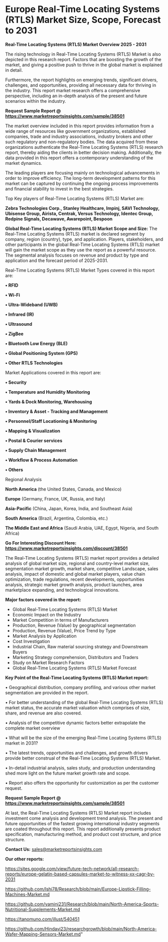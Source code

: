 # Europe Real-Time Locating Systems (RTLS) Market Size, Scope, Forecast to 2031

<Strong> Real-Time Locating Systems (RTLS) Market Overview 2025 - 2031</strong>

The rising technology in Real-Time Locating Systems (RTLS) Market is also depicted in this research report. Factors that are boosting the growth of the market, and giving a positive push to thrive in the global market is explained in detail.

Furthermore, the report highlights on emerging trends, significant drivers, challenges, and opportunities, providing all necessary data for thriving in the industry. This report market research offers a comprehensive perspective, including an in-depth analysis of the present and future scenarios within the industry.

<strong>Request Sample Report @ <a href=https://www.marketreportsinsights.com/sample/38501>https://www.marketreportsinsights.com/sample/38501</a></strong>

The market overview included in this report provides information from a wide range of resources like government organizations, established companies, trade and industry associations, industry brokers and other such regulatory and non-regulatory bodies. The data acquired from these organizations authenticate the Real-Time Locating Systems (RTLS) research report, thereby aiding the clients in better decision making. Additionally, the data provided in this report offers a contemporary understanding of the market dynamics.

The leading players are focusing mainly on technological advancements in order to improve efficiency. The long-term development patterns for this market can be captured by continuing the ongoing process improvements and financial stability to invest in the best strategies.

Top Key players of Real-Time Locating Systems (RTLS) Market are:

<strong>Zebra Technologies Corp., Stanley Healthcare, Impinj, SAVI Technology, Ubisense Group, Airista, Centrak, Versus Technology, Identec Group, Redpine Signals, Decawave, Awarepoint, Bespoon</strong>

<strong><b>Global Real-Time Locating Systems (RTLS) Market Scope and Size:</b></strong>
The Real-Time Locating Systems (RTLS) market is declared segment by company, region (country), type, and application. Players, stakeholders, and other participants in the global Real-Time Locating Systems (RTLS) market will gain the market scope as they use the report as a powerful resource. The segmental analysis focuses on revenue and product by type and application and the forecast period of 2025-2031.

Real-Time Locating Systems (RTLS) Market Types covered in this report are:

<strong>•  RFID

•  Wi-Fi

•  Ultra-Wideband (UWB)

•  Infrared (IR)

•  Ultrasound

•  ZigBee

•  Bluetooth Low Energy (BLE)

•  Global Positioning System (GPS)

•  Other RTLS Technologies</strong>

Market Applications covered in this report are:

<strong>•  Security

•  Temperature and Humidity Monitoring

•  Yards & Dock Monitoring, Warehousing

•  Inventory & Asset - Tracking and Management

•  Personnel/Staff Locationing & Monitoring

•  Mapping & Visualization

•  Postal & Courier services

•  Supply Chain Management

•  Workflow & Process Automation

•  Others</strong> 

Regional Analysis

<strong>North America</strong> (the United States, Canada, and Mexico)

<strong>Europe</strong> (Germany, France, UK, Russia, and Italy)

<strong>Asia-Pacific</strong> (China, Japan, Korea, India, and Southeast Asia)

<strong>South America</strong> (Brazil, Argentina, Colombia, etc.)

<strong>The Middle East and Africa</strong> (Saudi Arabia, UAE, Egypt, Nigeria, and South Africa)

<strong>Go For Interesting Discount Here: <a href=https://www.marketreportsinsights.com/discount/38501>https://www.marketreportsinsights.com/discount/38501</a></strong>

The Real-Time Locating Systems (RTLS) market report provides a detailed analysis of global market size, regional and country-level market size, segmentation market growth, market share, competitive Landscape, sales analysis, impact of domestic and global market players, value chain optimization, trade regulations, recent developments, opportunities analysis, strategic market growth analysis, product launches, area marketplace expanding, and technological innovations.

<strong><b>Major factors covered in the report:</b></strong>
<ul>
  <li>Global Real-Time Locating Systems (RTLS) Market </li>
  <li>Economic Impact on the Industry</li>
  <li>Market Competition in terms of Manufacturers</li>
  <li>Production, Revenue (Value) by geographical segmentation</li>
  <li>Production, Revenue (Value), Price Trend by Type</li>
  <li>Market Analysis by Application</li>
  <li>Cost Investigation</li>
  <li>Industrial Chain, Raw material sourcing strategy and Downstream Buyers</li>
  <li>Marketing Strategy comprehension, Distributors and Traders</li>
  <li>Study on Market Research Factors</li>
  <li>Global Real-Time Locating Systems (RTLS) Market Forecast</li>
</ul>

<strong><b>Key Point of the Real-Time Locating Systems (RTLS) Market report:</b></strong>

• Geographical distribution, company profiling, and various other market segmentation are provided in the report.

• For better understanding of the global Real-Time Locating Systems (RTLS) market status, the accurate market valuation which comprises of size, share, and revenue are also covered.

• Analysis of the competitive dynamic factors better extrapolate the complete market overview

• What will be the size of the emerging Real-Time Locating Systems (RTLS) market in 2031?

• The latest trends, opportunities and challenges, and growth drivers provide better construal of the Real-Time Locating Systems (RTLS) Market.

• In-detail industrial analysis, sales study, and production understanding shed more light on the future market growth rate and scope.

• Report also offers the opportunity for customization as per the customer request.

<strong>Request Sample Report @ <a href=https://www.marketreportsinsights.com/sample/38501>https://www.marketreportsinsights.com/sample/38501</a></strong>

At last, the Real-Time Locating Systems (RTLS) Market report includes investment come analysis and development trend analysis. The present and future opportunities of the fastest growing international industry segments are coated throughout this report. This report additionally presents product specification, manufacturing method, and product cost structure, and price structure.

<strong>Contact Us:</strong>
sales@marketreportsinsights.com

<strong>Our other reports:</strong>

<a href=https://sites.google.com/view/future-tech-network/all-research-reports/europe-gelatin-based-capsules-market-to-witness-xx-cagr-by-2031>https://sites.google.com/view/future-tech-network/all-research-reports/europe-gelatin-based-capsules-market-to-witness-xx-cagr-by-2031</a>

<a href=https://github.com/Ishi78/Research/blob/main/Europe-Lipstick-Filling-Machines-Market.md>https://github.com/Ishi78/Research/blob/main/Europe-Lipstick-Filling-Machines-Market.md</a>

<a href=https://github.com/yamini231/Research/blob/main/North-America-Sports-Nutritional-Supplements-Market.md>https://github.com/yamini231/Research/blob/main/North-America-Sports-Nutritional-Supplements-Market.md</a>

<a href=https://tanomuno.com/illust/540451>https://tanomuno.com/illust/540451</a>

<a href=https://github.com/Hindavi23/researchgrowth/blob/main/North-America-Wafer-Mapping-Sensors-Market.md>https://github.com/Hindavi23/researchgrowth/blob/main/North-America-Wafer-Mapping-Sensors-Market.md</a>"
